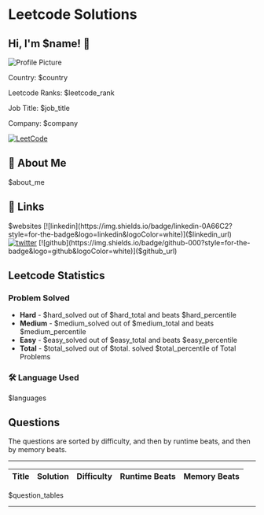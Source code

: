 
# Leetcode Solutions



## Hi, I'm $name! 👋

![Profile Picture]($avatar)

Country: $country

Leetcode Ranks: $leetcode_rank

Job Title: $job_title

Company: $company

[![LeetCode](https://img.shields.io/badge/LeetCode-000000?style=for-the-badge&logo=LeetCode&logoColor=#d16c06)](https://Leetcode.com/$username)

## 🚀 About Me

$about_me

## 🔗 Links
$websites
[![linkedin](https://img.shields.io/badge/linkedin-0A66C2?style=for-the-badge&logo=linkedin&logoColor=white)]($linkedin_url)
[![twitter](https://img.shields.io/badge/twitter-1DA1F2?style=for-the-badge&logo=twitter&logoColor=white)]($twitter_url)
[![github](https://img.shields.io/badge/github-000?style=for-the-badge&logo=github&logoColor=white)]($github_url)


## Leetcode Statistics

### Problem Solved

- **Hard** - $hard_solved out of  $hard_total and beats $hard_percentile
- **Medium** - $medium_solved out of $medium_total and beats $medium_percentile
- **Easy** - $easy_solved out of $easy_total and beats $easy_percentile
- **Total** - $total_solved out of $total. solved $total_percentile of Total  Problems

###  🛠 Language Used

$languages

## Questions

The questions are sorted by difficulty, and then by runtime beats, and then by memory beats.

____
| Title | Solution | Difficulty | Runtime Beats | Memory Beats| 
| --- | --- | ---| --- | --- |
$question_tables
____